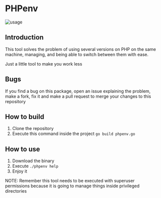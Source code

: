 
# PHPenv

![usage](https://user-images.githubusercontent.com/61636487/128270421-8b28b438-34aa-43ad-8e55-097c5f3c3a73.png)

## Introduction

This tool solves the problem of using several versions on PHP on the same machine,
managing, and being able to switch between them with ease.

Just a little tool to make you work less

## Bugs

If you find a bug on this package, open an issue explaining the problem,
make a fork, fix it and make a pull request to merge your changes to this repository

## How to build

1. Clone the repository
2. Execute this command inside the project
`go build phpenv.go`

## How to use
1. Download the binary
2. Execute `./phpenv help`
3. Enjoy it

NOTE: Remember this tool needs to be executed with superuser permissions because it is going to manage things inside privileged directories
